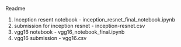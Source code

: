 Readme

1. Inception resent notebook - inception_resnet_final_notebook.ipynb
2. submission for inception resnet - inception-resnet.csv
3. vgg16 notebook - vgg16_notebook_final.ipynb
4. vgg16 submission - vgg16.csv
